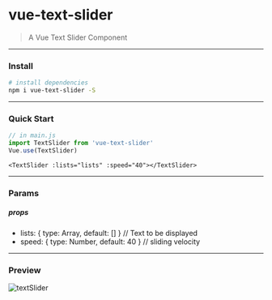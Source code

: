 # vue-text-slider

> A Vue Text Slider Component

------

### Install

``` bash
# install dependencies
npm i vue-text-slider -S
```

------

### Quick Start

```javascript
// in main.js
import TextSlider from 'vue-text-slider'
Vue.use(TextSlider)
```

```vue
<TextSlider :lists="lists" :speed="40"></TextSlider>
```

------

### Params

##### props

- lists: { type: Array, default: [] }  // Text to be displayed
- speed: { type: Number, default: 40 }  // sliding velocity

------

### Preview

![textSlider](https://image-1252351428.cos.ap-beijing.myqcloud.com/textSlider.gif)
